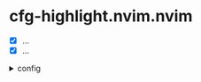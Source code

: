 # cfg-highlight.nvim.nvim
  - [x] ...
  - [x] ...
<details>
<summary> config  </summary>

```lua
```
</details>
